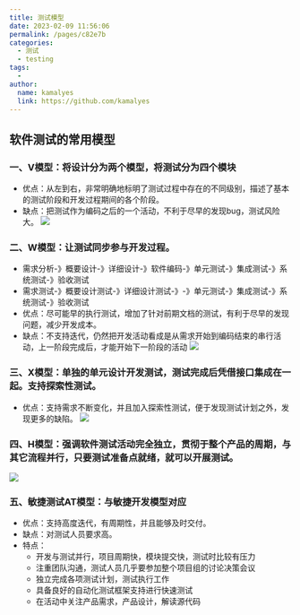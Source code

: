 ```yaml
---
title: 测试模型
date: 2023-02-09 11:56:06
permalink: /pages/c82e7b
categories:
  - 测试
  - testing
tags:
  - 
author: 
  name: kamalyes
  link: https://github.com/kamalyes
---
```

## 软件测试的常用模型

### 一、V模型：将设计分为两个模型，将测试分为四个模块
- 优点：从左到右，非常明确地标明了测试过程中存在的不同级别，描述了基本的测试阶段和开发过程期间的各个阶段。
- 缺点：把测试作为编码之后的一个活动，不利于尽早的发现bug，测试风险大。
![](https://www.yuyanqing.cn/oss/image-bed/col/testing/v_model.png)

### 二、W模型：让测试同步参与开发过程。

- 需求分析-》概要设计-》详细设计-》软件编码-》单元测试-》集成测试-》系统测试-》验收测试
- 需求测试-》概要设计测试-》详细设计测试-》-》单元测试-》集成测试-》系统测试-》验收测试
- 优点：尽可能早的执行测试，增加了针对前期文档的测试，有利于尽早的发现问题，减少开发成本。
- 缺点：不支持迭代，仍然把开发活动看成是从需求开始到编码结束的串行活动，上一阶段完成后，才能开始下一阶段的活动
![](https://www.yuyanqing.cn/oss/image-bed/col/testing/w_model.png)

### 三、X模型：单独的单元设计开发测试，测试完成后凭借接口集成在一起。支持探索性测试。
- 优点：支持需求不断变化，并且加入探索性测试，便于发现测试计划之外，发现更多的缺陷。
![](https://www.yuyanqing.cn/oss/image-bed/col/testing/x_model.png)

### 四、H模型：强调软件测试活动完全独立，贯彻于整个产品的周期，与其它流程并行，只要测试准备点就绪，就可以开展测试。
![](https://www.yuyanqing.cn/oss/image-bed/col/testing/h_model.png)


### 五、敏捷测试AT模型：与敏捷开发模型对应

- 优点：支持高度迭代，有周期性，并且能够及时交付。
- 缺点：对测试人员要求高。
- 特点：
  - 开发与测试并行，项目周期快，模块提交快，测试时比较有压力
  - 注重团队沟通，测试人员几乎要参加整个项目组的讨论决策会议
  - 独立完成各项测试计划，测试执行工作
  - 具备良好的自动化测试框架支持进行快速测试
  - 在活动中关注产品需求，产品设计，解读源代码
